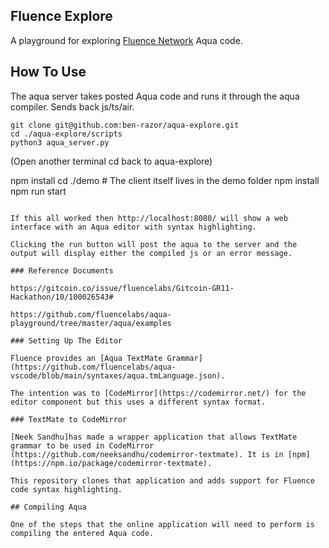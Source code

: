 ## Fluence Explore

A playground for exploring [Fluence Network](https://fluence.network/) Aqua code.

## How To Use

The aqua server takes posted Aqua code and runs it through the aqua compiler. Sends back js/ts/air.

```
git clone git@github.com:ben-razor/aqua-explore.git
cd ./aqua-explore/scripts
python3 aqua_server.py
```

(Open another terminal cd back to aqua-explore)

npm install
cd ./demo          # The client itself lives in the demo folder
npm install
npm run start
```

If this all worked then http://localhost:8080/ will show a web interface with an Aqua editor with syntax highlighting. 

Clicking the run button will post the aqua to the server and the output will display either the compiled js or an error message. 

### Reference Documents

https://gitcoin.co/issue/fluencelabs/Gitcoin-GR11-Hackathon/10/100026543#

https://github.com/fluencelabs/aqua-playground/tree/master/aqua/examples

### Setting Up The Editor

Fluence provides an [Aqua TextMate Grammar](https://github.com/fluencelabs/aqua-vscode/blob/main/syntaxes/aqua.tmLanguage.json).

The intention was to [CodeMirror](https://codemirror.net/) for the editor component but this uses a different syntax format.

### TextMate to CodeMirror

[Neek Sandhu]has made a wrapper application that allows TextMate grammar to be used in CodeMirror (https://github.com/neeksandhu/codemirror-textmate). It is in [npm](https://npm.io/package/codemirror-textmate).

This repository clones that application and adds support for Fluence code syntax highlighting.

## Compiling Aqua

One of the steps that the online application will need to perform is compiling the entered Aqua code.
